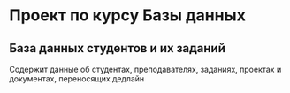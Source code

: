 # Проект по курсу Базы данных

## База данных студентов и их заданий


Содержит данные об студентах, преподавателях, заданиях, проектах и документах, переносящих дедлайн

